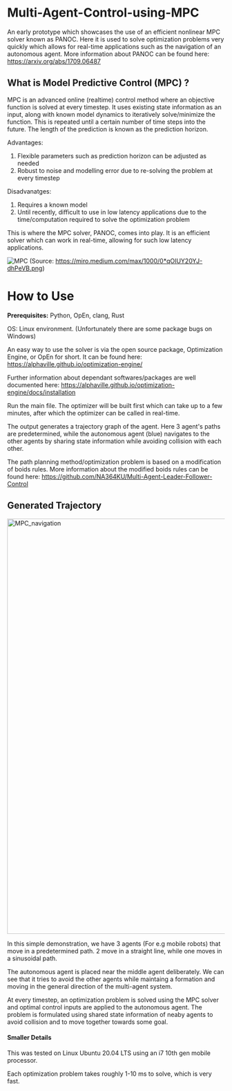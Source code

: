 # Multi-Agent-Control-using-MPC
An early prototype which showcases the use of an efficient nonlinear MPC solver known as PANOC. Here it is used to solve optimization problems very quickly which allows for real-time applications such as the navigation of an autonomous agent. More information about PANOC can be found here: https://arxiv.org/abs/1709.06487

## What is Model Predictive Control (MPC) ?

MPC is an advanced online (realtime) control method where an objective function is solved at every timestep. It uses existing state information as an input, along with known model dynamics to iteratively solve/minimize the function. This is repeated until a certain number of time steps into the future. The length of the prediction is known as the prediction horizon. 

Advantages:
1. Flexible parameters such as prediction horizon can be adjusted as needed
2. Robust to noise and modelling error due to re-solving the problem at every timestep

Disadvanatges:
1. Requires a known model
2. Until recently, difficult to use in low latency applications due to the time/computation required to solve the optimization problem

This is where the MPC solver, PANOC, comes into play. It is an efficient solver which can work in real-time, allowing for such low latency applications.

![MPC](https://miro.medium.com/max/1000/0*qOIUY20YJ-dhPeVB.png)
(Source: https://miro.medium.com/max/1000/0*qOIUY20YJ-dhPeVB.png)

# How to Use
**Prerequisites:**  Python, OpEn, clang, Rust

OS: Linux environment. (Unfortunately there are some package bugs on Windows)

An easy way to use the solver is via the open source package, Optimization Engine, or OpEn for short. It can be found here: https://alphaville.github.io/optimization-engine/

Further information about dependant softwares/packages are well documented here: https://alphaville.github.io/optimization-engine/docs/installation

Run the main file. The optimizer will be built first which can take up to a few minutes, after which the optimizer can be called in real-time.

The output generates a trajectory graph of the agent. Here 3 agent's paths are predetermined, while the autonomous agent (blue) navigates to the other agents by sharing state information while avoiding collision with each other. 

The path planning method/optimization problem is based on a modification of boids rules. More information about the modified boids rules can be found here: https://github.com/NA364KU/Multi-Agent-Leader-Follower-Control

## Generated Trajectory 

<img width="961" alt="MPC_navigation" src="https://user-images.githubusercontent.com/95622570/163326251-b0fbf96d-81ee-4f95-8026-e38980bfb472.png">

In this simple demonstration, we have 3 agents (For e.g mobile robots) that move in a predetermined path. 2 move in a straight line, while one moves in a sinusoidal path. 

The autonomous agent is placed near the middle agent deliberately. We can see that it tries to avoid the other agents while maintaing a formation and moving in the general direction of the multi-agent system. 

At every timestep, an optimization problem is solved using the MPC solver and optimal control inputs are applied to the autonomous agent. The problem is formulated using shared state information of neaby agents to avoid collision and to move together towards some goal. 

#### Smaller Details
This was tested on Linux Ubuntu 20.04 LTS using an i7 10th gen mobile processor. 

Each optimization problem takes roughly 1-10 ms to solve, which is very fast. 



